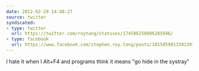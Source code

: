 ```yaml
---
date: 2012-02-28 14:48:27
source: twitter
syndicated:
- type: twitter
  url: https://twitter.com/roytang/statuses/174506250896285696/
- type: facebook
  url: https://www.facebook.com/stephen.roy.tang/posts/10150590133913912
---
```


I hate it when I Alt+F4 and programs think it means "go hide in the systray"